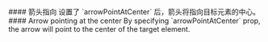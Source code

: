 <cn>
#### 箭头指向
设置了 `arrowPointAtCenter` 后，箭头将指向目标元素的中心。
</cn>

<us>
#### Arrow pointing at the center
By specifying `arrowPointAtCenter` prop, the arrow will point to the center of the target element.
</us>
